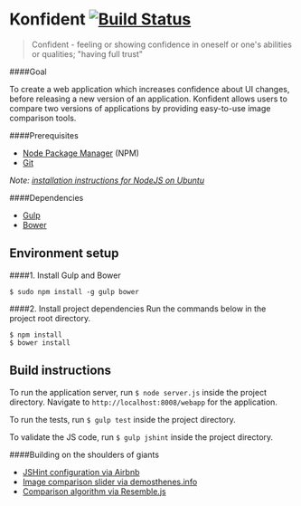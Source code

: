 Konfident [![Build Status](https://travis-ci.org/Voles/konfident.svg?branch=master)](https://travis-ci.org/Voles/konfident)
===========================================================================================================================

> Confident - feeling or showing confidence in oneself or one's abilities or qualities; "having full trust"

####Goal

To create a web application which increases confidence about UI changes, before releasing a new version of an application.
Konfident allows users to compare two versions of applications by providing easy-to-use image comparison tools.

####Prerequisites

* [Node Package Manager](https://npmjs.org/) (NPM)
* [Git](http://git-scm.com/)

*Note: [installation instructions for NodeJS on Ubuntu](http://stackoverflow.com/questions/16302436/install-nodejs-on-ubuntu-12-10/16303380#16303380)*

####Dependencies

* [Gulp](http://gulpjs.com/)
* [Bower](http://bower.io/)

## Environment setup
####1. Install Gulp and Bower

    $ sudo npm install -g gulp bower

####2. Install project dependencies
Run the commands below in the project root directory.

    $ npm install
    $ bower install

## Build instructions
To run the application server, run `$ node server.js` inside the project directory.
Navigate to `http://localhost:8008/webapp` for the application.

To run the tests, run `$ gulp test` inside the project directory.

To validate the JS code, run `$ gulp jshint` inside the project directory.

####Building on the shoulders of giants

- [JSHint configuration via Airbnb](https://github.com/airbnb/javascript)
- [Image comparison slider via demosthenes.info](http://demosthenes.info/blog/819/A-Before-And-After-Image-Comparison-Slide-Control-in-HTML5)
- [Comparison algorithm via Resemble.js](http://huddle.github.io/Resemble.js/)
